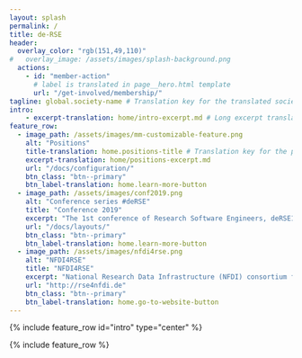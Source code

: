 ```yaml
---
layout: splash
permalink: /
title: de-RSE
header:
  overlay_color: "rgb(151,49,110)"
#   overlay_image: /assets/images/splash-background.png
  actions:
    - id: "member-action"
      # label is translated in page__hero.html template
      url: "/get-involved/membership/"
tagline: global.society-name # Translation key for the translated society name
intro: 
    - excerpt-translation: home/intro-excerpt.md # Long excerpt translations have their own files
feature_row:
  - image_path: /assets/images/mm-customizable-feature.png
    alt: "Positions"
    title-translation: home.positions-title # Translation key for the positions title
    excerpt-translation: home/positions-excerpt.md
    url: "/docs/configuration/"
    btn_class: "btn--primary"
    btn_label-translation: home.learn-more-button
  - image_path: /assets/images/conf2019.png
    alt: "Conference series #deRSE"
    title: "Conference 2019"
    excerpt: "The 1st conference of Research Software Engineers, deRSE19, was held in June 2019 in Potsdam."
    url: "/docs/layouts/"
    btn_class: "btn--primary"
    btn_label-translation: home.learn-more-button
  - image_path: /assets/images/nfdi4rse.png
    alt: "NFDI4RSE"
    title: "NFDI4RSE"
    excerpt: "National Research Data Infrastructure (NFDI) consortium for research software, led by the de-RSE community."
    url: "http://rse4nfdi.de"
    btn_class: "btn--primary"
    btn_label-translation: home.go-to-website-button
---
```


{% include feature_row id="intro" type="center" %}

{% include feature_row %}